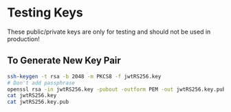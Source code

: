 Testing Keys
================

These public/private keys are only for testing and should not be used in production!

To Generate New Key Pair
----------------

```bash
ssh-keygen -t rsa -b 2048 -m PKCS8 -f jwtRS256.key
# Don't add passphrase
openssl rsa -in jwtRS256.key -pubout -outform PEM -out jwtRS256.key.pub
cat jwtRS256.key
cat jwtRS256.key.pub
```
